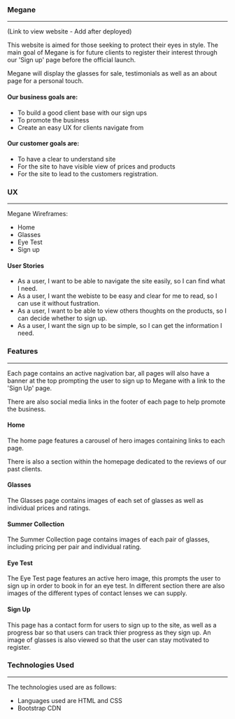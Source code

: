 ### **Megane** 
---

(Link to view website - Add after deployed)

This website is aimed for those seeking to protect their eyes in style.
The main goal of Megane is for future clients to register their interest through our 'Sign up' page before the official launch.

Megane will display the glasses for sale, testimonials as well as an about page for a personal touch. 

#### Our business goals are:

* To build a good client base with our sign ups
* To promote the business 
* Create an easy UX for clients navigate from

#### Our customer goals are:

* To have a clear to understand site
* For the site to have visible view of prices and products
* For the site to lead to the customers registration. 

### **UX**
---

Megane Wireframes:

* Home
* Glasses
* Eye Test
* Sign up

#### User Stories

* As a user, I want to be able to navigate the site easily, so I can find what I need. 
* As a user, I want the webiste to be easy and clear for me to read, so I can use it without fustration.
* As a user, I want to be able to view others thoughts on the products, so I can decide whether to sign up.
* As a user, I want the sign up to be simple, so I can get the information I need.

### **Features** 
---
Each page contains an active nagivation bar, all pages will also have a banner at the top prompting the user to sign up to Megane with a link to the 'Sign Up' page.

There are also social media links in the footer of each page to help promote the business.

#### Home 
The home page features a carousel of hero images containing links to each page.

There is also a section within the homepage dedicated to the reviews of our past clients.

#### Glasses
The Glasses page contains images of each set of glasses as well as individual prices and ratings. 

#### Summer Collection 
The Summer Collection page contains images of each pair of glasses, including pricing per pair and individual rating.

#### Eye Test 

The Eye Test page features an active hero image, this prompts the user to sign up in order to book in for an eye test. 
In different section there are also images of the different types of contact lenses we can supply.

#### Sign Up 

This page has a contact form for users to sign up to the site, as well as a progress bar so that users can track thier progress as they sign up.
An image of glasses is also viewed so that the user can stay motivated to register.

### **Technologies Used**
---

The technologies used are as follows:
* Languages used are HTML and CSS 
* Bootstrap CDN
